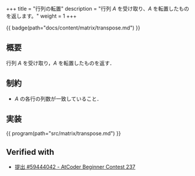 +++
title = "行列の転置"
description = "行列 $A$ を受け取り、$A$ を転置したものを返します。"
weight = 1
+++

{{ badge(path="docs/content/matrix/transpose.md") }}

## 概要
行列 $A$ を受け取り，$A$ を転置したものを返す．

## 制約
- $A$ の各行の列数が一致していること．

## 実装
{{ program(path="src/matrix/transpose.md") }}

## Verified with
- [提出 #59444042 - AtCoder Beginner Contest 237](https://atcoder.jp/contests/abc237/submissions/59444042)
